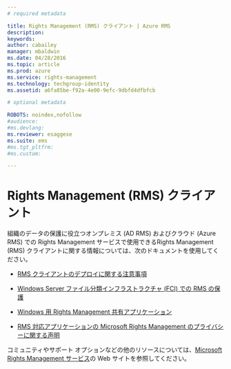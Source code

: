```yaml
---
# required metadata

title: Rights Management (RMS) クライアント | Azure RMS
description:
keywords:
author: cabailey
manager: mbaldwin
ms.date: 04/28/2016
ms.topic: article
ms.prod: azure
ms.service: rights-management
ms.technology: techgroup-identity
ms.assetid: a6fa85be-f92a-4e00-9efc-9dbfd4dfbfcb

# optional metadata

ROBOTS: noindex,nofollow
#audience:
#ms.devlang:
ms.reviewer: esaggese
ms.suite: ems
#ms.tgt_pltfrm:
#ms.custom:

---
```


# Rights Management (RMS) クライアント
組織のデータの保護に役立つオンプレミス (AD RMS) およびクラウド (Azure RMS) での Rights Management サービスで使用できるRights Management (RMS) クライアントに関する情報については、次のドキュメントを使用してください。

- [RMS クライアントのデプロイに関する注意事項](client-deployment-notes.md)

- [Windows Server ファイル分類インフラストラクチャ (FCI) での RMS の保護](configure-fci.md)

- [Windows 用 Rights Management 共有アプリケーション](sharing-app-windows.md)

- [RMS 対応アプリケーションの Microsoft Rights Management のプライバシーに関する声明](privacy-statement-rms-enlightened-applications.md)


コミュニティやサポート オプションなどの他のリソースについては、[Microsoft Rights Management サービス](https://www.microsoft.com/rms)の Web サイトを参照してください。




<!--HONumber=Apr16_HO3-->



